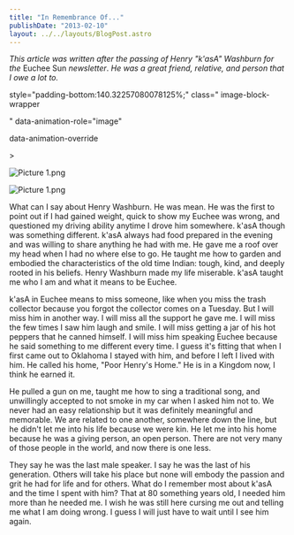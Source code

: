 ```yaml
---
title: "In Remembrance Of..."
publishDate: "2013-02-10"
layout: ../../layouts/BlogPost.astro
---
```


_This article was written after the passing of Henry "k'asA" Washburn for the_ Euchee Sun _newsletter_. _He was a great friend, relative, and person that I owe a lot to._

style="padding-bottom:140.32257080078125%;" class=" image-block-wrapper

" data-animation-role="image"

data-animation-override

\>

<img src="https://images.squarespace-cdn.com/content/v1/50ddb226e4b015296cd9cac2/1389302794124-YUZGSBE877Y03UQ7G2RN/Picture+1.png" alt="Picture 1.png" />

![Picture 1.png](https://images.squarespace-cdn.com/content/v1/50ddb226e4b015296cd9cac2/1389302794124-YUZGSBE877Y03UQ7G2RN/Picture+1.png)

What can I say about Henry Washburn. He was mean. He was the first to point out if I had gained weight, quick to show my Euchee was wrong, and questioned my driving ability anytime I drove him somewhere. k'asA though was something different. k'asA always had food prepared in the evening and was willing to share anything he had with me. He gave me a roof over my head when I had no where else to go. He taught me how to garden and embodied the characteristics of the old time Indian: tough, kind, and deeply rooted in his beliefs. Henry Washburn made my life miserable. k'asA taught me who I am and what it means to be Euchee.

k'asA in Euchee means to miss someone, like when you miss the trash collector because you forgot the collector comes on a Tuesday. But I will miss him in another way. I will miss all the support he gave me. I will miss the few times I saw him laugh and smile. I will miss getting a jar of his hot peppers that he canned himself. I will miss him speaking Euchee because he said something to me different every time. I guess it's fitting that when I first came out to Oklahoma I stayed with him, and before I left I lived with him. He called his home, "Poor Henry's Home." He is in a Kingdom now, I think he earned it.

He pulled a gun on me, taught me how to sing a traditional song, and unwillingly accepted to not smoke in my car when I asked him not to. We never had an easy relationship but it was definitely meaningful and memorable. We are related to one another, somewhere down the line, but he didn't let me into his life because we were kin. He let me into his home because he was a giving person, an open person. There are not very many of those people in the world, and now there is one less.

They say he was the last male speaker. I say he was the last of his generation. Others will take his place but none will embody the passion and grit he had for life and for others. What do I remember most about k'asA and the time I spent with him? That at 80 something years old, I needed him more than he needed me. I wish he was still here cursing me out and telling me what I am doing wrong. I guess I will just have to wait until I see him again.
